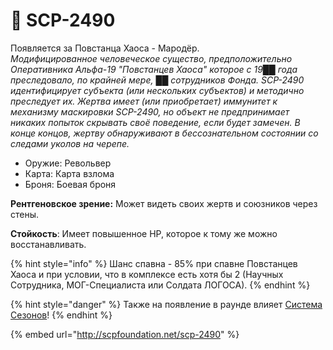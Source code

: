 # 💂 SCP-2490

Появляется за Повстанца Хаоса - Мародёр.\
_Модифицированное человеческое существо, предположительно Оперативника Альфа-19 "Повстанцев Хаоса" которое с 19██ года преследовало, по крайней мере, ██ сотрудников Фонда. SCP-2490 идентифицирует субъекта (или нескольких субъектов) и методично преследует их. Жертва имеет (или приобретает) иммунитет к механизму маскировки SCP-2490, но объект не предпринимает никаких попыток скрывать своё поведение, если будет замечен. В конце концов, жертву обнаруживают в бессознательном состоянии со следами уколов на черепе._

* Оружие: Револьвер
* Карта: Карта взлома
* Броня: Боевая броня

**Рентгеновское зрение:** Может видеть своих жертв и союзников через стены.

**Стойкость**: Имеет повышенное HP, которое к тому же можно восстанавливать.

{% hint style="info" %}
Шанс спавна - 85% при спавне Повстанцев Хаоса и при условии, что в комплексе есть хотя бы 2 (Научных Сотрудника, МОГ-Специалиста или Солдата ЛОГОСА).
{% endhint %}

{% hint style="danger" %}
Также на появление в раунде влияет [Система Сезонов](../server-systems/seasons-system.md)!
{% endhint %}

{% embed url="http://scpfoundation.net/scp-2490" %}
